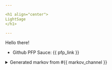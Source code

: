 ```yaml
---

<h1 align="center">
LightSage
</h1>

---
```


Hello there!


- Github PFP Sauce: {{ pfp_link }}


<details>
<summary>Generated markov from #{{ markov_channel }}</summary>
{{ markov_string }}
</details>